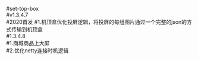 #set-top-box</br>
#v1.3.4.7</br>
#2020首发
#1.机顶盒优化投屏逻辑，将投屏的每组图片通过一个完整的json的方式传输到机顶盒</br>
#1.3.4.8</br>
#1.商城商品上大屏</br>
#2.优化netty连接时机逻辑</br>

